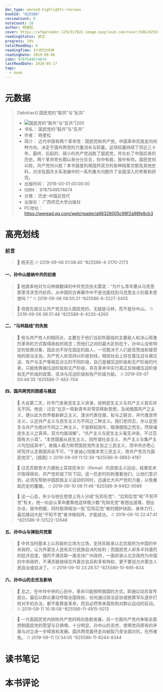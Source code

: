```yaml
---
doc_type: weread-highlights-reviews
bookId: "825586"
reviewCount: 0
noteCount: 10
author: 杨奎松
cover: https://wfqqreader-1252317822.image.myqcloud.com/cover/586/825586/t7_825586.jpg
readingStatus: 读过
progress: 10%
totalReadDay: 8
readingTime: 3小时33分钟
readingDate: 2019-09-06
isbn: 9787549574674
lastReadDate: 2020-05-17
tags:
  - book
---
```

# 元数据
> [!abstract] 国民党的“联共”与“反共”
> - ![ 国民党的“联共”与“反共”|200](https://wfqqreader-1252317822.image.myqcloud.com/cover/586/825586/t7_825586.jpg)
> - 书名： 国民党的“联共”与“反共”
> - 作者： 杨奎松
> - 简介： 近代中国有两个革命党：国民党和共产党。中国革命究竟走向何种方向，决定于国共两党的力量消长与较量。这场较量持续了将近三十年，最终，后起的、弱小的共产党战胜了国民党，并左右了中国后来的历史。两个革命党长期以来分分合合，你中有我，我中有你。国民党何以败，共产党何以胜？本书首度利用国共双方的各种档案文献及其他史料，对涉及国共关系发展中的一系列重大问题作了全面深入的考察和研究。
> - 出版时间： 2016-03-01 00:00:00
> - ISBN： 9787549574674
> - 分类： 历史-中国近现代
> - 出版社： 广西师范大学出版社
> - PC地址：https://weread.qq.com/web/reader/a98328005c98f2a98fe8cb3

# 高亮划线

### 前言

> 📌 杨天石 
> ⏱ 2019-09-06 01:08:40 ^825586-4-2170-2173

#### 一、孙中山接纳中共的初衷

> 📌 他直率地对为马林做翻译的中共党员张太雷说：“为什么青年要从马克思那里寻求灵丹妙药，从中国的古典著作中不是也能找到马克思主义的基本思想吗？” 
> ⏱ 2019-09-06 08:50:21 ^825586-6-3227-3405

> 📌 但首先提议让共产党员加入国民党的，无疑是马林，而不是孙中山。 
> ⏱ 2019-09-06 08:51:48 ^825586-6-4230-4260

#### 二、“马林路线”的失败

> 📌 他与共产党人的相同点，主要在于他们当前所面临的主要敌人和决心用激烈革命的方式取得政权的观念；而他们之间的最大区别在于，孙中山没有特定的依靠对象，因此也不存在固定的敌人，一切取决于人们是否赞成和接受他的政治主张。共产党人却坚持以阶级划线，相信社会上存在着压迫与被压迫、有产与无产等相互对立的不同阶级，自己是被压迫阶级和无产阶级的代表，只能依靠被压迫阶级和无产阶级，并在革命中实行真正反映被压迫阶级和无产阶级的政策，坚决与压迫阶级和有产阶级为敌。 
> ⏱ 2019-09-07 00:49:35 ^825586-7-483-704

#### 四、国共两党的困惑与尴尬

> 📌 大会第二天，孙专门发表民生主义讲演，说明民生主义与共产主义其实并无不同。他说：过去“北京一班新青年非常崇拜新思想，及闻俄国共产之主义，便以此为世界极新鲜之主义，遂派代表往俄，拟与之联合，并代俄宣传主义，认定共产主义与民生主义为不同之二种主义。我们老同志，亦认定民生与共产为绝对不同之二种主义，于是群起排斥，暗潮便因之而生。然揆诸民生主义之真谛，双方均属误解”。“共产主义与民生主义毫无冲突，不过范围有大小耳”。“本党既服从民生主义，则所谓社会主义、共产主义与集产主义均包括其中”。故俄人极力称赞国民党所主张之三民主义，而中共亦悉心研究并认定救国非此不可，“于是诚心悦服本党三民主义，改共产党员为国民党员”。[插图] 
> ⏱ 2019-09-09 11:12:39 ^825586-9-3883-4187

> 📌 过去苏联曾大力援助土耳其凯末尔（Kemal）的民族主义运动，结果凯末尔取得政权，共产党却成了阶下囚，这一历史时刻刺激着他们，让他们意识到，必须在帮助中国民族主义运动的同时，迅速壮大共产党的力量，以免重蹈历史的覆辙。 
> ⏱ 2019-09-10 08:11:48 ^825586-9-9482-9589

> 📌 这一心态，多少与他在思想上将人分成“先知先觉”、“后知后觉”和“不知不觉”有关。他一向自认革命要靠他这样极少数“先知先觉”者想出道理，想出办法，居中把握，同时取得相当一批“后知后觉”者的拥护扶助，身体力行，最后推动大批“不知不觉”者冲锋陷阵，才能成功。 
> ⏱ 2019-09-10 22:47:41 ^825586-9-12522-12648

#### 五、孙中山与弹劾共党案

> 📌 中共当时基本上以苏联的立场为立场，支持苏联承认北京政府为中国的中央政府，认为外蒙古人民有实行民族自决的权利；而国民党人却多半持激烈的批评态度，强烈不满苏联一面支持广州政府，一面却承认北京政府为中国的中央政府，不满苏联继续在外蒙古驻兵和享有特权，更不要说允许蒙古人民自治或自决了。 
> ⏱ 2019-09-10 23:28:57 ^825586-10-695-834

#### 六、孙中山的去世及影响

> 📌 总之，在中共中央的心目中，革命只能按照俄国的方式，即通过动员宣传民众，最后以群众暴动夺取全国政权，任何通过政治妥协或依靠军队逐步打败对手的办法，都不能算是革命，而且必然带来腐败和对群众运动的反动。 
> ⏱ 2019-09-11 10:19:08 ^825586-11-4915-5013

> 📌 一方面国民党内排除共产党的倾向急剧发展，另一方面共产党内争取全面控制国民党的愿望与日俱增。十分明显，孙中山的去世，使两党间原有的矛盾与对立进一步释放和发展。国共两党最终走向破裂乃至全面对抗，在所难免。 
> ⏱ 2019-09-11 13:34:05 ^825586-11-8244-8344

# 读书笔记

# 本书评论

